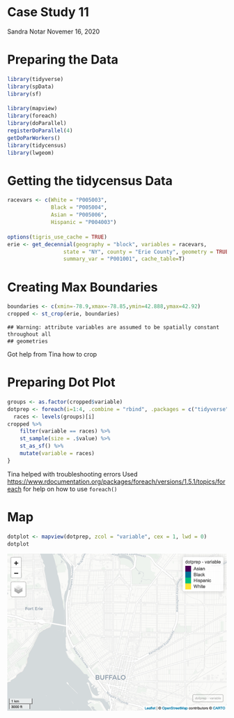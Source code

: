 Case Study 11
================
Sandra Notar
Novemer 16, 2020

# Preparing the Data

``` r
library(tidyverse)
library(spData)
library(sf)

library(mapview)
library(foreach)
library(doParallel)
registerDoParallel(4)
getDoParWorkers()
library(tidycensus)
library(lwgeom)
```

# Getting the tidycensus Data

``` r
racevars <- c(White = "P005003", 
              Black = "P005004", 
              Asian = "P005006", 
              Hispanic = "P004003")

options(tigris_use_cache = TRUE)
erie <- get_decennial(geography = "block", variables = racevars, 
                  state = "NY", county = "Erie County", geometry = TRUE,
                  summary_var = "P001001", cache_table=T) 
```

# Creating Max Boundaries

``` r
boundaries <- c(xmin=-78.9,xmax=-78.85,ymin=42.888,ymax=42.92)
cropped <- st_crop(erie, boundaries)
```

    ## Warning: attribute variables are assumed to be spatially constant throughout all
    ## geometries

Got help from Tina how to crop

# Preparing Dot Plot

``` r
groups <- as.factor(cropped$variable)
dotprep <- foreach(i=1:4, .combine = "rbind", .packages = c("tidyverse", "sf")) %dopar% {
  races <- levels(groups)[i]
cropped %>%
    filter(variable == races) %>%
    st_sample(size = .$value) %>%
    st_as_sf() %>%
    mutate(variable = races)
}
```

Tina helped with troubleshooting errors Used
<https://www.rdocumentation.org/packages/foreach/versions/1.5.1/topics/foreach>
for help on how to use `foreach()`

# Map

``` r
dotplot <- mapview(dotprep, zcol = "variable", cex = 1, lwd = 0)
dotplot
```

![](case_study_11_files/figure-gfm/dotplot-1.png)<!-- -->
